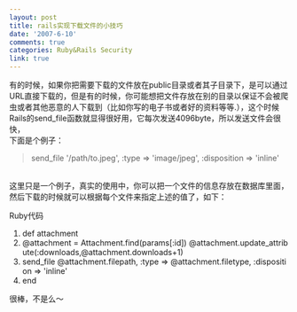 ```yaml
---
layout: post
title: rails实现下载文件的小技巧
date: '2007-6-10'
comments: true
categories: Ruby&Rails Security
link: true
---
```

<p>有的时候，如果你把需要下载的文件放在public目录或者其子目录下，是可以通过URL直接下载的，但是有的时候，你可能想把文件存放在别的目录以保证不会被爬虫或者其他恶意的人下载到（比如你写的电子书或者好的资料等等.），这个时候Rails的send_file函数就显得很好用，它每次发送4096byte，所以发送文件会很快，<br />
下面是个例子：</p>
<blockquote>send_file '/path/to.jpeg', :type =&gt; 'image/jpeg', :disposition =&gt; 'inline'<br />
</blockquote>
<p><br />
这里只是一个例子，真实的使用中，你可以把一个文件的信息存放在数据库里面，然后下载的时候就可以根据每个文件来指定上述的值了，如下：</p>
<div class="codeText">
<div class="codeHead">Ruby代码</div>
<ol start="1" class="dp-rb">
    <li class="alt"><span><span class="keyword">def</span><span>&nbsp;attachment&nbsp;&nbsp;</span></span></li>
    <li class=""><span><span class="variable">@attachment</span><span>&nbsp;=&nbsp;Attachment.find(params[</span><span class="symbol">:id</span><span>])&nbsp;</span><span class="variable">@attachment</span><span>.update_attribute(</span><span class="symbol">:downloads</span><span>,</span><span class="variable">@attachment</span><span>.downloads+1)&nbsp;&nbsp;</span></span></li>
    <li class="alt"><span>send_file&nbsp;<span class="variable">@attachment</span><span>.filepath,&nbsp;</span><span class="symbol">:type</span><span>&nbsp;=&gt;&nbsp;</span><span class="variable">@attachment</span><span>.filetype,&nbsp;</span><span class="symbol">:disposition</span><span>&nbsp;=&gt;&nbsp;</span><span class="string">'inline'</span><span> <br />
    </span></span></li>
    <li class="alt"><span><span class="keyword">end</span><span>&nbsp; <br />
    </span></span></li>
</ol>
</div>
<p>很棒，不是么～</p>
